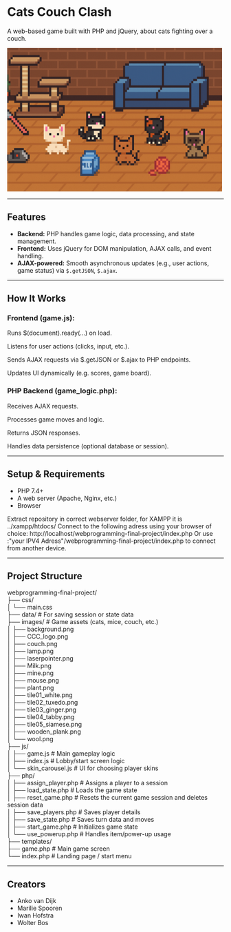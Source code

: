 # Cats Couch Clash

A web-based game built with PHP and jQuery, about cats fighting over a couch.

<img src="images/background.png" alt="Game's background" width="500"/>

---

## Features

- **Backend:** PHP handles game logic, data processing, and state management.  
- **Frontend:** Uses jQuery for DOM manipulation, AJAX calls, and event handling.  
- **AJAX-powered:** Smooth asynchronous updates (e.g., user actions, game status) via `$.getJSON`, `$.ajax`. 


---


## How It Works

### Frontend (game.js):

Runs $(document).ready(...) on load.

Listens for user actions (clicks, input, etc.).

Sends AJAX requests via $.getJSON or $.ajax to PHP endpoints.

Updates UI dynamically (e.g. scores, game board).

### PHP Backend (game_logic.php):

Receives AJAX requests.

Processes game moves and logic.

Returns JSON responses.

Handles data persistence (optional database or session).


---


## Setup & Requirements

   - PHP 7.4+  
   - A web server (Apache, Nginx, etc.)
   - Browser

Extract repository in correct webserver folder, for XAMPP it is ../xampp/htdocs/
Connect to the following adress using your browser of choice: http://localhost/webprogramming-final-project/index.php
Or use :"your IPV4 Adress"/webprogramming-final-project/index.php to connect from another device.


---


## Project Structure

webprogramming-final-project/<br>
├── css/<br>
│ └── main.css<br>
├── data/ # For saving session or state data<br>
├── images/ # Game assets (cats, mice, couch, etc.)<br>
│ ├── background.png<br>
│ ├── CCC_logo.png<br>
│ ├── couch.png<br>
│ ├── lamp.png<br>
│ ├── laserpointer.png<br>
│ ├── Milk.png<br>
│ ├── mine.png<br>
│ ├── mouse.png<br>
│ ├── plant.png<br>
│ ├── tile01_white.png<br>
│ ├── tile02_tuxedo.png<br>
│ ├── tile03_ginger.png<br>
│ ├── tile04_tabby.png<br>
│ ├── tile05_siamese.png<br>
│ ├── wooden_plank.png<br>
│ └── wool.png<br>
├── js/<br>
│ ├── game.js # Main gameplay logic<br>
│ ├── index.js # Lobby/start screen logic<br>
│ └── skin_carousel.js # UI for choosing player skins<br>
├── php/<br>
│ ├── assign_player.php # Assigns a player to a session<br>
│ ├── load_state.php # Loads the game state<br>
│ ├── reset_game.php # Resets the current game session and deletes session data<br>
│ ├── save_players.php # Saves player details<br>
│ ├── save_state.php # Saves turn data and moves<br>
│ ├── start_game.php # Initializes game state<br>
│ └── use_powerup.php # Handles item/power-up usage<br>
├── templates/<br>
├── game.php # Main game screen<br>
└── index.php # Landing page / start menu<br>


---


## Creators

- Anko van Dijk
- Marilie Spooren
- Iwan Hofstra
- Wolter Bos
